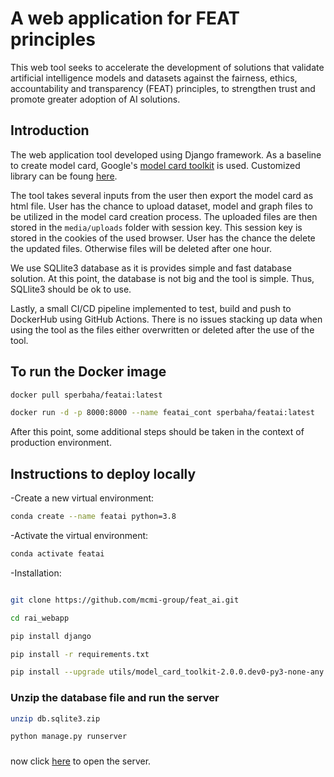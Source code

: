 # A web application for FEAT principles

This web tool seeks to accelerate the development of solutions that validate artificial intelligence models and datasets against the fairness, ethics, accountability and transparency (FEAT) principles, to strengthen trust and promote greater adoption of AI solutions.

## Introduction
The web application tool developed using Django framework. As a baseline to create model card, Google's [model card toolkit](https://github.com/tensorflow/model-card-toolkit.git) is used. Customized library can be foung [here](https://github.com/mcmi-group/featai_lib.git).


The tool takes several inputs from the user then export the model card as html file. User has the chance to upload dataset, model and graph files to be utilized in the model card creation process. The uploaded files are then stored in the ```media/uploads``` folder with session key. This 
session key is stored in the cookies of the used browser. User has the chance the delete the updated files. Otherwise files will be deleted after one hour.

We use SQLlite3 database as it is provides simple and fast database solution. At this point, the database is not big and the tool is simple. Thus, SQLlite3 should be ok to use.

Lastly, a small CI/CD pipeline implemented to test, build and push to DockerHub using GitHub Actions. There is no issues stacking up data when using the tool as the files either overwritten or deleted after the use of the tool.

## To run the Docker image
```sh
docker pull sperbaha/featai:latest

docker run -d -p 8000:8000 --name featai_cont sperbaha/featai:latest

```
After this point, some additional steps should be taken in the context of production environment.

## Instructions to deploy locally

-Create a new virtual environment:
```sh
conda create --name featai python=3.8
```
-Activate the virtual environment:
```sh
conda activate featai
```
-Installation:
```sh

git clone https://github.com/mcmi-group/feat_ai.git

cd rai_webapp

pip install django

pip install -r requirements.txt

pip install --upgrade utils/model_card_toolkit-2.0.0.dev0-py3-none-any.whl

```

### Unzip the database file and run the server

```sh
unzip db.sqlite3.zip

python manage.py runserver

```
###

now click [here](http://localhost:8000/feat_ai/) to open the server.
